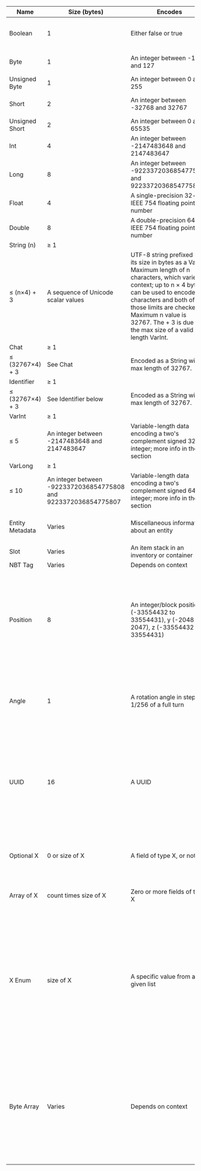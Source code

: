 | Name                | Size \(bytes\)                                                    | Encodes                                                                                                                                                                                                                                                                                                | Notes                                                                                                                                                                                                                   |
|---------------------|-------------------------------------------------------------------|--------------------------------------------------------------------------------------------------------------------------------------------------------------------------------------------------------------------------------------------------------------------------------------------------------|-------------------------------------------------------------------------------------------------------------------------------------------------------------------------------------------------------------------------|
| Boolean             | 1                                                                 | Either false or true                                                                                                                                                                                                                                                                                   | True is encoded as 0x01, false as 0x00\.                                                                                                                                                                                |
| Byte                | 1                                                                 | An integer between \-128 and 127                                                                                                                                                                                                                                                                       | Signed 8\-bit integer, two's complement                                                                                                                                                                                 |
| Unsigned Byte       | 1                                                                 | An integer between 0 and 255                                                                                                                                                                                                                                                                           | Unsigned 8\-bit integer                                                                                                                                                                                                 |
| Short               | 2                                                                 | An integer between \-32768 and 32767                                                                                                                                                                                                                                                                   | Signed 16\-bit integer, two's complement                                                                                                                                                                                |
| Unsigned Short      | 2                                                                 | An integer between 0 and 65535                                                                                                                                                                                                                                                                         | Unsigned 16\-bit integer                                                                                                                                                                                                |
| Int                 | 4                                                                 | An integer between \-2147483648 and 2147483647                                                                                                                                                                                                                                                         | Signed 32\-bit integer, two's complement                                                                                                                                                                                |
| Long                | 8                                                                 | An integer between \-9223372036854775808 and 9223372036854775807                                                                                                                                                                                                                                       | Signed 64\-bit integer, two's complement                                                                                                                                                                                |
| Float               | 4                                                                 | A single\-precision 32\-bit IEEE 754 floating point number                                                                                                                                                                                                                                             |
| Double              | 8                                                                 | A double\-precision 64\-bit IEEE 754 floating point number                                                                                                                                                                                                                                             |
| String \(n\)        | ≥ 1                                                               |
| ≤ \(n×4\) \+ 3      | A sequence of Unicode scalar values                               | UTF\-8 string prefixed with its size in bytes as a VarInt\. Maximum length of n characters, which varies by context; up to n × 4 bytes can be used to encode n characters and both of those limits are checked\. Maximum n value is 32767\. The \+ 3 is due to the max size of a valid length VarInt\. |
| Chat                | ≥ 1                                                               |
| ≤ \(32767×4\) \+ 3  | See Chat                                                          | Encoded as a String with max length of 32767\.                                                                                                                                                                                                                                                         |
| Identifier          | ≥ 1                                                               |
| ≤ \(32767×4\) \+ 3  | See Identifier below                                              | Encoded as a String with max length of 32767\.                                                                                                                                                                                                                                                         |
| VarInt              | ≥ 1                                                               |
| ≤ 5                 | An integer between \-2147483648 and 2147483647                    | Variable\-length data encoding a two's complement signed 32\-bit integer; more info in their section                                                                                                                                                                                                   |
| VarLong             | ≥ 1                                                               |
| ≤ 10                | An integer between \-9223372036854775808 and 9223372036854775807  | Variable\-length data encoding a two's complement signed 64\-bit integer; more info in their section                                                                                                                                                                                                   |
| Entity Metadata     | Varies                                                            | Miscellaneous information about an entity                                                                                                                                                                                                                                                              | See Entities\#Entity Metadata Format                                                                                                                                                                                    |
| Slot                | Varies                                                            | An item stack in an inventory or container                                                                                                                                                                                                                                                             | See Slot Data                                                                                                                                                                                                           |
| NBT Tag             | Varies                                                            | Depends on context                                                                                                                                                                                                                                                                                     | See NBT                                                                                                                                                                                                                 |
| Position            | 8                                                                 | An integer/block position: x \(\-33554432 to 33554431\), y \(\-2048 to 2047\), z \(\-33554432 to 33554431\)                                                                                                                                                                                            | x as a 26\-bit integer, followed by y as a 12\-bit integer, followed by z as a 26\-bit integer \(all signed, two's complement\)\. See also the section below\.                                                          |
| Angle               | 1                                                                 | A rotation angle in steps of 1/256 of a full turn                                                                                                                                                                                                                                                      | Whether or not this is signed does not matter, since the resulting angles are the same\.                                                                                                                                |
| UUID                | 16                                                                | A UUID                                                                                                                                                                                                                                                                                                 | Encoded as an unsigned 128\-bit integer \(or two unsigned 64\-bit integers: the most significant 64 bits and then the least significant 64 bits\)                                                                       |
| Optional X          | 0 or size of X                                                    | A field of type X, or nothing                                                                                                                                                                                                                                                                          | Whether or not the field is present must be known from the context\.                                                                                                                                                    |
| Array of X          | count times size of X                                             | Zero or more fields of type X                                                                                                                                                                                                                                                                          | The count must be known from the context\.                                                                                                                                                                              |
| X Enum              | size of X                                                         | A specific value from a given list                                                                                                                                                                                                                                                                     | The list of possible values and how each is encoded as an X must be known from the context\. An invalid value sent by either side will usually result in the client being disconnected with an error or even crashing\. |
| Byte Array          | Varies                                                            | Depends on context                                                                                                                                                                                                                                                                                     | This is just a sequence of zero or more bytes, its meaning should be explained somewhere else, e\.g\. in the packet description\. The length must also be known from the context\.                                      |
